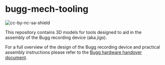 # bugg-mech-tooling

![cc-by-nc-sa-shield](https://img.shields.io/badge/License-CC%20BY--NC--SA%204.0-lightgrey.svg)

This repository contains 3D models for tools designed to aid in the assembly of the Bugg recording device (aka _jigs_).

For a full overview of the design of the Bugg recording device and practical assembly instructions please refer to the [Bugg hardware handover document](https://raw.githubusercontent.com/bugg-resources/bugg-handover/master/bugg-handover.pdf?token=GHSAT0AAAAAABSRG7B7T6BEZWMJQBPE7FNYYSNI6KQ).
